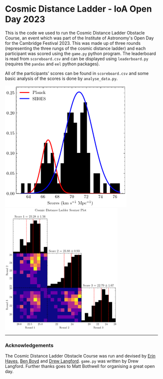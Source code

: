 # Cosmic Distance Ladder - IoA Open Day 2023

This is the code we used to run the Cosmic Distance Ladder Obstacle Course, an event which was part of the Institute of Astronomy's Open Day for the Cambridge Festival 2023. This was made up of three rounds (representing the three rungs of the cosmic distance ladder) and each participant was scored using the `game.py` python program. The leaderboard is read from `scoreboard.csv` and can be displayed using `leaderboard.py` (requires the `pandas` and `eel` python packages).

All of the participants' scores can be found in `scoreboard.csv` and some basic analysis of the scores is done by `analyse_data.py`.

<img height="400" src="https://raw.githubusercontent.com/astrochristian/ioa_open_day/main/plots/score_histogram.png"></img>
<img height="400" src="https://raw.githubusercontent.com/astrochristian/ioa_open_day/main/plots/scorner_plot.png"></img>

---

### Acknowledgements

The Cosmic Distance Ladder Obstacle Course was run and devised by [Erin Hayes](https://github.com/erinhay), [Ben Boyd](https://github.com/benboyd97) and [Drew Langford](https://github.com/alangfor). `game.py` was written by Drew Langford. Further thanks goes to Matt Bothwell for organising a great open day.
